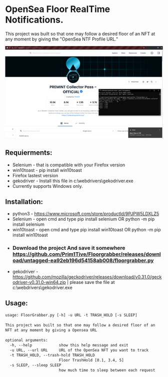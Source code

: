 # OpenSea Floor RealTime Notifications.

This project was built so that one may follow a desired floor of an NFT at any moment by giving the "OpenSea NTF Profile URL."

<p align="center">
<img src="demo.png"/>
</p>


## Requierments:

- Selenium - that is compatible with your Firefox  version
- win10toast - pip install win10toast
- Firefox lastest version
- gekodriver - Install this file in c:\webdrivers\gekodriver.exe
- Currently supports Windows only.

## Installation:

- python3 - https://www.microsoft.com/store/productId/9PJPW5LDXLZ5
- Selenium - open cmd and type pip install selenium OR python -m pip install selenium
- win10toast - open cmd and type pip install win10toast OR python -m pip install win10toast
- ### Download the project And save it somewhere https://github.com/Prim1Tive/Floorgrabber/releases/download/untagged-ea92eb196d54158ab008/floorgrabber.py
- gekodriver - https://github.com/mozilla/geckodriver/releases/download/v0.31.0/geckodriver-v0.31.0-win64.zip | please save the file at c:\webdrivers\gekodriver.exe


## Usage:

```
usage: FloorGrabber.py [-h] -u URL -t TRASH_HOLD [-s SLEEP]

This project was built so that one may follow a desired floor of an NFT at any moment by giving a Opensea URL

optional arguments:
  -h, --help            show this help message and exit
  -u URL, --url URL     URL of the OpenSea NFT you want to track
  -t TRASH_HOLD, --trash-hold TRASH_HOLD
                        Floor TrashHold [0.1, 3.4, 5]
  -s SLEEP, --sleep SLEEP
                        how much time to sleep between each request
```
